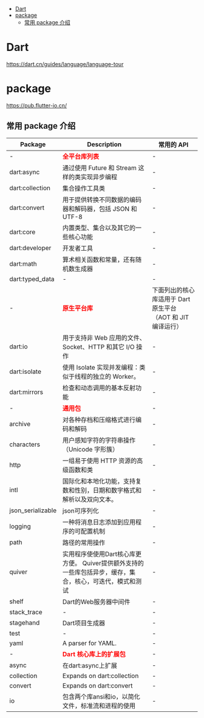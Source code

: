 <!-- TOC -->

- [Dart](#dart)
- [package](#package)
    - [常用 package 介绍](#常用-package-介绍)

<!-- /TOC -->

# Dart

https://dart.cn/guides/language/language-tour

# package

https://pub.flutter-io.cn/

## 常用 package 介绍

| Package    | Description                                                            | 常用的 API |
| ---------- | ---------------------------------------------------------------------- | ---------- |
|-|<span style="color:red">__全平台库列表__</span>|-|
|dart:async|通过使用 Future 和 Stream 这样的类实现异步编程|-|
|dart:collection|集合操作工具类|-|
|dart:convert|用于提供转换不同数据的编码器和解码器，包括 JSON 和 UTF-8|-|
|dart:core|内置类型、集合以及其它的一些核心功能|-|
|dart:developer|开发者工具|-|
|dart:math|算术相关函数和常量，还有随机数生成器|-|
|dart:typed_data|-|-|
|-|<span style="color:red">__原生平台库__</span>|下面列出的核心库适用于 Dart 原生平台（AOT 和 JIT 编译运行）|
|dart:io|用于支持非 Web 应用的文件、Socket、HTTP 和其它 I/O 操作|-|
|dart:isolate|使用 Isolate 实现并发编程：类似于线程的独立的 Worker。|-|
|dart:mirrors|检查和动态调用的基本反射功能|-|
|-|<span style="color:red"> __通用包__ </span>|-|
| archive    | 对各种存档和压缩格式进行编码和解码                                     | -          |
| characters | 用户感知字符的字符串操作（Unicode 字形簇）                             | -          |
| http       | 一组易于使用 HTTP 资源的高级函数和类                                   | -          |
| intl       | 国际化和本地化功能，支持复数和性别，日期和数字格式和解析以及双向文本。 | -          |
| json_serializable| json可序列化| -          |
|logging|一种将消息日志添加到应用程序的可配置机制|-|
|path|路径的常用操作|-|
|quiver|实用程序使使用Dart核心库更方便。 Quiver提供额外支持的一些库包括异步，缓存，集合，核心，可迭代，模式和测试|-|
|shelf|Dart的Web服务器中间件|-|
|stack_trace|-|-|
|stagehand|Dart项目生成器|-|
|test|-|-|
|yaml|A parser for YAML.|-|
|-|<span style="color:red">__Dart 核心库上的扩展包__</span>|-|
|async|在dart:async上扩展|-|
|collection|Expands on dart:collection|-|
|convert|Expands on dart:convert|-|
|io|包含两个库ansi和io，以简化文件，标准流和进程的使用|-|
